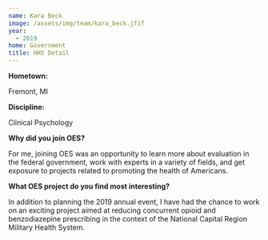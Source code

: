 ```yaml
---
name: Kara Beck 
image: /assets/img/team/kara_beck.jfif
year:
  - 2019
home: Government
title: HHS Detail
---
```


**Hometown:**

Fremont, MI

**Discipline:**

Clinical Psychology 

**Why did you join OES?**

For me, joining OES was an opportunity to learn more about evaluation in the federal government, work with experts in a variety of fields, and get exposure to projects related to promoting the health of Americans. 

**What OES project do you find most interesting?**

In addition to planning the 2019 annual event, I have had the chance to work on an exciting project aimed at reducing concurrent opioid and benzodiazepine prescribing in the context of the National Capital Region Military Health System. 
